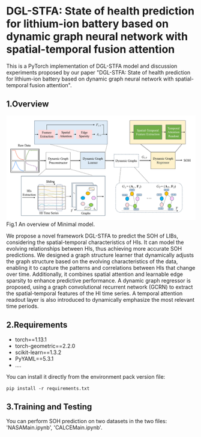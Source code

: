# DGL-STFA: State of health prediction for lithium-ion battery based on dynamic graph neural network with spatial-temporal fusion attention

This is a PyTorch implementation of DGL-STFA model and discussion experiments proposed by our paper "DGL-STFA: State of health prediction for lithium-ion battery based on dynamic graph neural network with spatial-temporal fusion attention".

## 1.Overview
![Example Image](imgs/fig.png)
Fig.1 An overview of Minimal model.

We propose a novel framework DGL-STFA to predict the SOH of LIBs, considering the spatial-temporal characteristics of HIs. It can model the evolving relationships between HIs, thus achieving more accurate SOH predictions. We designed a graph structure learner that dynamically adjusts the graph structure based on the evolving characteristics of the data, enabling it to capture the patterns and correlations between HIs that change over time. Additionally, it combines spatial attention and learnable edge sparsity to enhance predictive performance. A dynamic graph regressor is proposed, using a graph convolutional recurrent network (GCRN) to extract the spatial-temporal features of the HI time series. A temporal attention readout layer is also introduced to dynamically emphasize the most relevant time periods.

## 2.Requirements
- torch==1.13.1
- torch-geometric==2.2.0
- scikit-learn==1.3.2
- PyYAML==5.3.1
- ....

You can install it directly from the environment pack version file:
```
pip install -r requirements.txt
```

## 3.Training and Testing
You can perform SOH prediction on two datasets in the two files: 'NASAMain.ipynb', 'CALCEMain.ipynb'. 
